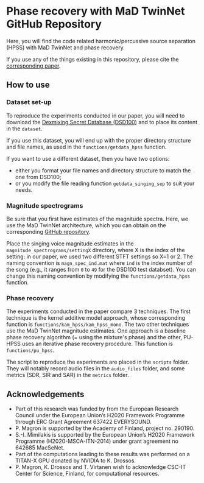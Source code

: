 # Phase recovery with MaD TwinNet GitHub Repository

Here, you will find the code related harmonic/percussive source separation (HPSS) with MaD TwinNet and phase recovery.

If you use any of the things existing in this repository, please cite the [corresponding paper](https://hal.archives-ouvertes.fr/hal-01741278). 


## How to use

### Dataset set-up

To reproduce the experiments conducted in our paper, you will need to download the [Dexmixing Secret Database (DSD100)](http://www.sisec17.audiolabs-erlangen.de) and to place its content in the `dataset`.

If you use this dataset, you will end up with the proper directory structure and file names, as used in the `functions/getdata_hpss` function.

If you want to use a different dataset, then you have two options: 
- either you format your file names and directory structure to match the one from DSD100;
- or you modify the file reading function `getdata_singing_sep` to suit your needs.


### Magnitude spectrograms

Be sure that you first have estimates of the magnitude spectra. Here, we use the MaD TwinNet architecture, which you can obtain on the corresponding [GitHub repository](https://github.com/dr-costas/mad-twinnet).

Place the singing voice magnitude estimates in the `magnitude_spectrograms/settingX` directory, where X is the index of the setting: in our paper, we used two different STFT settings so X=1 or 2.
The naming convention is `magn_spec_ind.mat` where `ind` is the index number of the song (e.g., it ranges from `0` to `49` for the DSD100 test databset). You can change this naming convention by modifying the `functions/getdata_hpss` function.


### Phase recovery

The experiments conducted in the paper compare 3 techniques. The first technique is the kernel additive model approach, whose corresponding function is `functions/kam_hpss/kam_hpss_mono`. The two other techniques use the MaD TwinNet magnitude estimates. One approach is a baseline phase recovery algorithm (= using the mixture's phase) and the other, PU-HPSS uses an iterative phase recovery procedure. This function is `functions/pu_hpss`.

The script to reproduce the experiments are placed in the `scripts` folder. They will notably record audio files in the `audio_files` folder, and some metrics (SDR, SIR and SAR) in the `metrics` folder.


## Acknowledgements

- Part of this research was funded by from the European Research Council under the European Union’s H2020 Framework Programme through ERC Grant Agreement 637422 EVERYSOUND.
- P. Magron is supported by the Academy of Finland, project no. 290190.
- S.-I. Mimilakis is supported by the European Union’s H2020  Framework  Programme (H2020-MSCA-ITN-2014) under grant agreement no 642685 MacSeNet.
- Part of the computations leading to these results was performed  on  a  TITAN-X GPU  donated  by  NVIDIA  to  K. Drossos.
- P. Magron, K.  Drossos  and  T.  Virtanen  wish  to  acknowledge  CSC-IT  Center  for  Science, Finland,  for  computational  resources.
